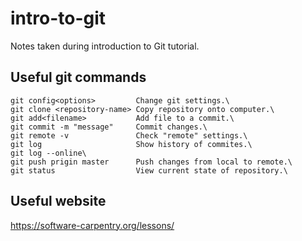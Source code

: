 # intro-to-git
Notes taken during introduction to Git tutorial.

## Useful git commands

```
git config<options>         Change git settings.\
git clone <repository-name> Copy repository onto computer.\
git add<filename>           Add file to a commit.\
git commit -m "message"     Commit changes.\
git remote -v               Check "remote" settings.\
git log                     Show history of commites.\
git log --online\
git push prigin master      Push changes from local to remote.\
git status                  View current state of repository.\
```

## Useful website

https://software-carpentry.org/lessons/
